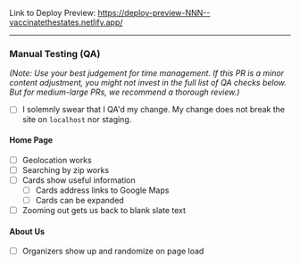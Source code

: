 <!--
    Replace this comment with a description of the change(s) being made.
    Screenshots are especially useful if you want to show how the site is changing.
    If relevant, try to reference Issue IDs that this PR resolves.
-->

<!--
    Replace the NNN in the URL below with the ID of this Pull Request.
    That's the URL where Netlify will automatically deploy a staging build.
-->
Link to Deploy Preview: https://deploy-preview-NNN--vaccinatethestates.netlify.app/

---

### Manual Testing (QA)

_(Note: Use your best judgement for time management. If this PR is a minor content adjustment, you might not invest in the full list of QA checks below. But for medium-large PRs, we recommend a thorough review.)_

- [ ] I solemnly swear that I QA'd my change. My change does not break the site on `localhost` nor staging.

#### Home Page
- [ ] Geolocation works
- [ ] Searching by zip works
- [ ] Cards show useful information
  - [ ] Cards address links to Google Maps
  - [ ] Cards can be expanded
- [ ] Zooming out gets us back to blank slate text

#### About Us
- [ ] Organizers show up and randomize on page load
